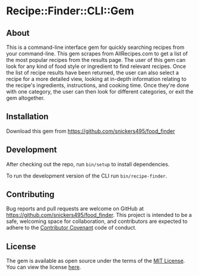 # Recipe::Finder::CLI::Gem

## About

This is a command-line interface gem for quickly searching recipes from your command-line. This gem scrapes from AllRecipes.com to get a list of the most popular recipes from the results page. The user of this gem can look for any kind of food style or ingredient to find relevant recipes. Once the list of recipe results have been returned, the user can also select a recipe for a more detailed view, looking at in-depth information relating to the recipe's ingredients, instructions, and cooking time. Once they're done with one category, the user can then look for different categories, or exit the gem altogether.

## Installation

Download this gem from https://github.com/snickers495/food_finder

## Development

After checking out the repo, run `bin/setup` to install dependencies.

To run the development version of the CLI run `bin/recipe-finder`.

## Contributing

Bug reports and pull requests are welcome on GitHub at https://github.com/snickers495/food_finder. This project is intended to be a safe, welcoming space for collaboration, and contributors are expected to adhere to the [Contributor Covenant](contributor-covenant.org) code of conduct.


## License

The gem is available as open source under the terms of the [MIT License](http://opensource.org/licenses/MIT).
You can view the license [here](https://github.com/snickers495/food_finder/blob/master/LICENSE.md).

